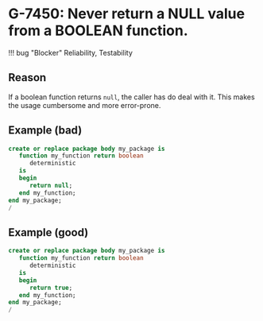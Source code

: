 # G-7450: Never return a NULL value from a BOOLEAN function.

!!! bug "Blocker"
    Reliability, Testability

## Reason

If a boolean function returns `null`, the caller has do deal with it. This makes the usage cumbersome and more error-prone.

## Example (bad)

``` sql hl_lines="6"
create or replace package body my_package is
   function my_function return boolean
      deterministic
   is
   begin
      return null;
   end my_function;
end my_package;
/
```

## Example (good)

``` sql hl_lines="6"
create or replace package body my_package is
   function my_function return boolean
      deterministic
   is
   begin
      return true;
   end my_function;
end my_package;
/
```